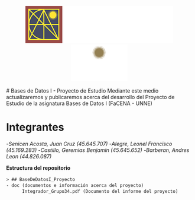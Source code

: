 <p align="center">
  <img src="doc/logo_pagina_ok.png" alt="Logo 1" height="100">
  <img src="doc/logo-UNNE.png" alt="Logo 2" height="100">
</p>
# Bases de Datos I - Proyecto de Estudio
Mediante este medio actualizaremos y publicaremos acerca del desarrollo del Proyecto de Estudio de la asignatura Bases de Datos I (FaCENA - UNNE)


# Integrantes
 -*Senicen Acosta, Juan Cruz (45.645.707)*
 -*Alegre, Leonel Francisco (45.169.283)*
 -*Castillo, Geremias Benjamin (45.645.652)*
 -*Barberan, Andres Leon (44.826.087)*

**Estructura del repositorio**

    > ## BaseDeDatosI_Proyecto
    - doc (documentos e información acerca del proyecto)
		  Integrador_Grupo34.pdf (Documento del informe del proyecto)
		 
